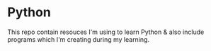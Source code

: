 # Python
This repo contain resouces I'm using to learn Python &amp; also include programs which I'm creating during my learning.
